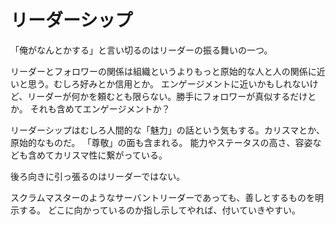 # リーダーシップ

「俺がなんとかする」と言い切るのはリーダーの振る舞いの一つ。

リーダーとフォロワーの関係は組織というよりもっと原始的な人と人の関係に近いと思う。むしろ好みとか信用とか。
エンゲージメントに近いかもしれないけど、リーダーが何かを頼むとも限らない。勝手にフォロワーが真似するだけとか。
それも含めてエンゲージメントか？

リーダーシップはむしろ人間的な「魅力」の話という気もする。カリスマとか、原始的なものだ。
「尊敬」の面も含まれる。
能力やステータスの高さ、容姿なども含めてカリスマ性に繋がっている。

後ろ向きに引っ張るのはリーダーではない。

スクラムマスターのようなサーバントリーダーであっても、善しとするものを明示する。
どこに向かっているのか指し示してやれば、付いていきやすい。
